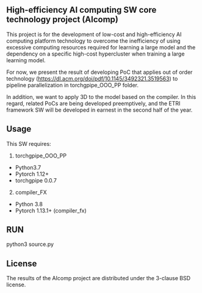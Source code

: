 ## High-efficiency AI computing SW core technology project (AIcomp)

This project is for the development of low-cost and high-efficiency AI computing platform technology to overcome the inefficiency of using excessive computing resources required for learning a large model and the dependency on a specific high-cost hypercluster when training a large learning model.

For now, we present the result of developing PoC that applies out of order technology (https://dl.acm.org/doi/pdf/10.1145/3492321.3519563) to pipeline parallelization in torchgpipe_OOO_PP folder.

In addition, we want to apply 3D to the model based on the compiler. In this regard, related PoCs are being developed preemptively, and the ETRI framework SW will be developed in earnest in the second half of the year.

## Usage

This SW requires:
1. torchgpipe_OOO_PP
* Python3.7
* Pytorch 1.12+ 
* torchgpipe 0.0.7

2. compiler_FX
* Python 3.8
* Pytorch 1.13.1+ (compiler_fx)

## RUN

python3 source.py

## License

The results of the AIcomp project are distributed under the 3-clause BSD license.
